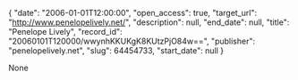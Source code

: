 {
  "date": "2006-01-01T12:00:00", 
  "open_access": true, 
  "target_url": "http://www.penelopelively.net/", 
  "description": null, 
  "end_date": null, 
  "title": "Penelope Lively", 
  "record_id": "20060101T120000/wwynhKKUKgK8KUtzPjO84w==", 
  "publisher": "penelopelively.net", 
  "slug": 64454733, 
  "start_date": null
}

None